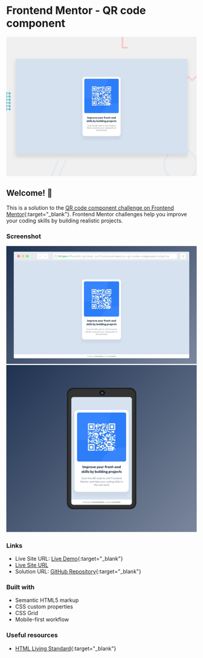 # Frontend Mentor - QR code component

![Design preview for the QR code component coding challenge](./design/desktop-preview.jpg)

## Welcome! 👋

This is a solution to the [QR code component challenge on Frontend Mentor](https://www.frontendmentor.io/challenges/qr-code-component-iux_sIO_H){:target="\_blank"}. Frontend Mentor challenges help you improve your coding skills by building realistic projects.

### Screenshot

![Desktop](./images/QR_code%20component_screeshot_desktop.png)
![Mobile](./images/QR_code%20component_screeshot_mobile.png)

### Links

- Live Site URL: [Live Demo](https://ucod3.github.io/frontend-mentor-qr-code-component-challenge/){:target="\_blank"}
- <a href="[url](https://ucod3.github.io/frontend-mentor-qr-code-component-challenge/)" target="_blank">Live Site URL</a>
- Solution URL: [GitHub Repository](https://github.com/ucod3/frontend-mentor-qr-code-component-challenge){:target="\_blank"}

### Built with

- Semantic HTML5 markup
- CSS custom properties
- CSS Grid
- Mobile-first workflow

### Useful resources

- [HTML Living Standard](https://html.spec.whatwg.org/){:target="\_blank"}
